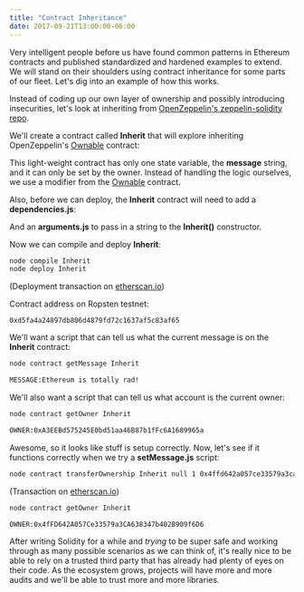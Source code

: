 ```yaml
---
title: "Contract Inheritance"
date: 2017-09-21T13:00:00-06:00
---
```


Very intelligent people before us have found common patterns in Ethereum contracts and published standardized and hardened examples to extend. We will stand on their shoulders using contract inheritance for some parts of our fleet. Let's dig into an example of how this works.  

Instead of coding up our own layer of ownership and possibly introducing insecurities, let's look at inheriting from <a href="https://github.com/OpenZeppelin/zeppelin-solidity" target="_blank">OpenZeppelin's zeppelin-solidity repo</a>.

We'll create a contract called **Inherit** that will explore inheriting OpenZeppelin's <a href="https://github.com/OpenZeppelin/zeppelin-solidity/blob/master/contracts/ownership/Ownable.sol" target="_blank">Ownable</a> contract:

<!--RQC CODE solidity Inherit/Inherit.sol -->

This light-weight contract has only one state variable, the **message** string, and it can only be set by the owner. Instead of handling the logic ourselves, we use a modifier from the <a href="https://github.com/OpenZeppelin/zeppelin-solidity/blob/master/contracts/ownership/Ownable.sol" target="_blank">Ownable</a> contract.

Also, before we can deploy, the **Inherit** contract will need to add a **dependencies.js**:

<!--RQC CODE javascript Inherit/dependencies.js -->

And an **arguments.js** to pass in a string to the **Inherit()** constructor.

<!--RQC CODE javascript Inherit/arguments.js -->

Now we can compile and deploy **Inherit**:

```bash
node compile Inherit
node deploy Inherit
```

(Deployment transaction on <a href="https://ropsten.etherscan.io/tx/0x7a8bb50c31574bba53b394bd02ce7dffd208c20680ba08656fee4dc4cc5ef385" target="_blank">etherscan.io</a>)

Contract address on Ropsten testnet:

```
0xd5fa4a24897db806d4879fd72c1637af5c83af65
```

We'll want a script that can tell us what the current message is on the **Inherit** contract:

<!--RQC CODE javascript Inherit/getMessage.js -->

```bash
node contract getMessage Inherit

MESSAGE:Ethereum is totally rad!
```

We'll also want a script that can tell us what account is the current owner:

<!--RQC CODE javascript Inherit/getOwner.js -->

```bash
node contract getOwner Inherit

OWNER:0xA3EEBd575245E0bd51aa46B87b1fFc6A1689965a
```

Awesome, so it looks like stuff is setup correctly. Now, let's see if it functions correctly when we try a **setMessage.js** script:

<!--RQC CODE javascript Inherit/setMessage.js --

```bash
node contract setMessage Inherit null 1 "WHAT'S GUCC'?"
```

(Transaction with status: '0x1' on <a href="https://ropsten.etherscan.io/tx/0x9137740dd961c3cfa3aa0e31337545557bf2e305d7e5ac381e6820df2e014e71" target="_blank">etherscan.io</a>)

```bash
node contract getMessage Inherit

MESSAGE:WHAT'S GUCC'?
```

Perfect, so the owner can change the message. Let's make sure the other account can't change the message:

```bash
node contract setMessage Inherit null 0 "Something nefarious..."
```

(Transaction with status: '0x0' on <a href="https://ropsten.etherscan.io/tx/0xffd37b5ceb5284a26d65f194068fa109f7fbb713b9b7c5a915d2a710aace6e34" target="_blank">etherscan.io</a>)

```bash
node contract getMessage Inherit

MESSAGE:WHAT'S GUCC'?
```

Great, we seem to be secure without having to write and audit our own ownership functionality. One last test of inhertance would be to see if the **transferOwnership()** function built into the <a href="https://github.com/OpenZeppelin/zeppelin-solidity/blob/master/contracts/ownership/Ownable.sol" target="_blank">Ownable</a> contract will just work for our contract.

We'll need a **transferOwnership.js** script:

<!--RQC CODE javascript Inherit/transferOwnership.js -->

```bash
node contract transferOwnership Inherit null 1 0x4ffd642a057ce33579a3ca638347b402b909f6d6
```

(Transaction on <a href="https://ropsten.etherscan.io/tx/0x5081fdd66cc9822fe5b65ea72d1afa788f5c8b43ef5928c0a3fe0d5533ae6d73" target="_blank">etherscan.io</a>)

```bash
node contract getOwner Inherit

OWNER:0x4fFD642A057Ce33579a3CA638347b402B909f6D6
```

After writing Solidity for a while and *trying* to be super safe and working through as many possible scenarios as we can think of, it's really nice to be able to rely on a trusted third party that has already had plenty of eyes on their code. As the ecosystem grows, projects will have more and more audits and we'll be able to trust more and more libraries.
